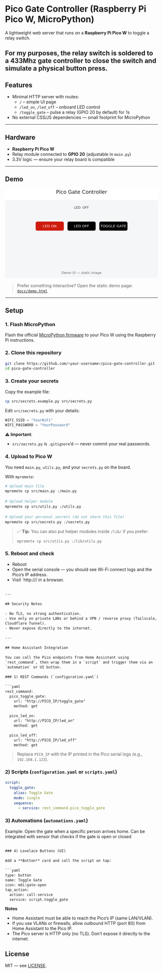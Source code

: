 # Pico Gate Controller (Raspberry Pi Pico W, MicroPython)

A lightweight web server that runs on a **Raspberry Pi Pico W** to toggle a relay switch.

For my purposes, the relay switch is soldered to a 433Mhz gate controller to close the switch and simulate a physical button press.
---

## Features

- Minimal HTTP server with routes:
  - `/` – simple UI page
  - `/led_on`, `/led_off` – onboard LED control
  - `/toggle_gate` – pulse a relay (GPIO 20 by default) for 1s
- No external CSS/JS dependencies — small footprint for MicroPython

---

## Hardware

- **Raspberry Pi Pico W**
- Relay module connected to **GPIO 20** (adjustable in `main.py`)
- 3.3V logic — ensure your relay board is compatible


---

## Demo

![Pico Gate Controller UI](docs/demo_screenshot.png)

> Prefer something interactive? Open the static demo page: [`docs/demo.html`](docs/demo.html)

---

## Setup

### 1. Flash MicroPython
Flash the official [MicroPython firmware](https://micropython.org/download/rp2-pico-w/) to your Pico W using the Raspberry Pi instructions.

### 2. Clone this repository
```bash
git clone https://github.com/<your-username>/pico-gate-controller.git
cd pico-gate-controller
```

### 3. Create your secrets
Copy the example file:
```bash
cp src/secrets.example.py src/secrets.py
```

Edit `src/secrets.py` with your details:
```python
WIFI_SSID = "YourWiFi"
WIFI_PASSWORD = "YourPassword"

```

⚠️ **Important**:  
- `src/secrets.py` is `.gitignore`’d — never commit your real passwords.

### 4. Upload to Pico W
You need `main.py`, `utils.py`, and your `secrets.py` on the board.  

With `mpremote`:
```bash
# Upload main file
mpremote cp src/main.py :/main.py

# Upload helper module
mpremote cp src/utils.py :/utils.py

# Upload your personal secrets (do not share this file)
mpremote cp src/secrets.py :/secrets.py
```

> ✅ **Tip**: You can also put helper modules inside `/lib/` if you prefer:
> ```bash
> mpremote cp src/utils.py :/lib/utils.py
> ```

### 5. Reboot and check
- Reboot
- Open the serial console — you should see Wi-Fi connect logs and the Pico’s IP address.  
- Visit `http://<pico-ip>/ in a browser.  
```

---

## Security Notes

- No TLS, no strong authentication.
- Use only on private LANs or behind a VPN / reverse proxy (Tailscale, Cloudflare Tunnel).
- Never expose directly to the internet.

---

## Home Assistant Integration

You can call the Pico endpoints from Home Assistant using `rest_command`, then wrap them in a `script` and trigger them via an `automation` or UI button.

### 1) REST Commands (`configuration.yaml`)

```yaml
rest_command:
  pico_toggle_gate:
    url: "http://PICO_IP/toggle_gate"
    method: get

  pico_led_on:
    url: "http://PICO_IP/led_on"
    method: get

  pico_led_off:
    url: "http://PICO_IP/led_off"
    method: get
```

> Replace `PICO_IP` with the IP printed in the Pico serial logs (e.g., `192.168.1.123`).

### 2) Scripts (`configuration.yaml` or `scripts.yaml`)

```yaml
script:
  toggle_gate:
    alias: Toggle Gate
    mode: single
    sequence:
      - service: rest_command.pico_toggle_gate
```

### 3) Automations (`automations.yaml`)

Example: Open the gate when a specific person arrives home.
Can be integrated with sensor that checks if the gate is open or closed

```

### 4) Lovelace Buttons (UI)

Add a **Button** card and call the script on tap:

```yaml
type: button
name: Toggle Gate
icon: mdi:gate-open
tap_action:
  action: call-service
  service: script.toggle_gate
```

**Notes**

- Home Assistant must be able to reach the Pico’s IP (same LAN/VLAN).
- If you use VLANs or firewalls, allow outbound HTTP (port 80) from Home Assistant to the Pico IP.
- The Pico server is HTTP only (no TLS). Don’t expose it directly to the internet.

## License

MIT — see [LICENSE](./LICENSE).
